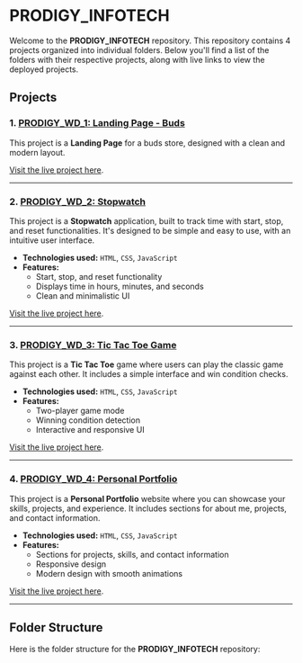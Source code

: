 # PRODIGY_INFOTECH

Welcome to the **PRODIGY_INFOTECH** repository. This repository contains 4 projects organized into individual folders. Below you'll find a list of the folders with their respective projects, along with live links to view the deployed projects.

## Projects

### 1. [PRODIGY_WD_1: Landing Page - Buds](https://link-to-live-project-1.com)
This project is a **Landing Page** for a buds store, designed with a clean and modern layout.



[Visit the live project here](https://link-to-live-project-1.com).

---

### 2. [PRODIGY_WD_2: Stopwatch](https://link-to-live-project-2.com)
This project is a **Stopwatch** application, built to track time with start, stop, and reset functionalities. It's designed to be simple and easy to use, with an intuitive user interface.

- **Technologies used:** `HTML`, `CSS`, `JavaScript`
- **Features:**
  - Start, stop, and reset functionality
  - Displays time in hours, minutes, and seconds
  - Clean and minimalistic UI

[Visit the live project here](https://link-to-live-project-2.com).

---

### 3. [PRODIGY_WD_3: Tic Tac Toe Game](https://link-to-live-project-3.com)
This project is a **Tic Tac Toe** game where users can play the classic game against each other. It includes a simple interface and win condition checks.

- **Technologies used:** `HTML`, `CSS`, `JavaScript`
- **Features:**
  - Two-player game mode
  - Winning condition detection
  - Interactive and responsive UI

[Visit the live project here](https://link-to-live-project-3.com).

---

### 4. [PRODIGY_WD_4: Personal Portfolio](https://link-to-live-project-4.com)
This project is a **Personal Portfolio** website where you can showcase your skills, projects, and experience. It includes sections for about me, projects, and contact information.

- **Technologies used:** `HTML`, `CSS`, `JavaScript`
- **Features:**
  - Sections for projects, skills, and contact information
  - Responsive design
  - Modern design with smooth animations

[Visit the live project here](https://link-to-live-project-4.com).

---

## Folder Structure

Here is the folder structure for the **PRODIGY_INFOTECH** repository:

